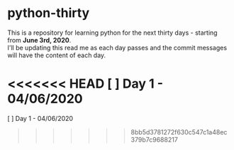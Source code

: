 # python-thirty

This is a repository for learning python for the next thirty days - starting from **June 3rd, 2020**.\
I'll be updating this read me as each day passes and the commit messages will have the content of each day.

<<<<<<< HEAD
[ ] Day 1 - 04/06/2020
=======
[ ] Day 1 - 04/06/2020
>>>>>>> 8bb5d3781272f630c547c1a48ec379b7c9688217
